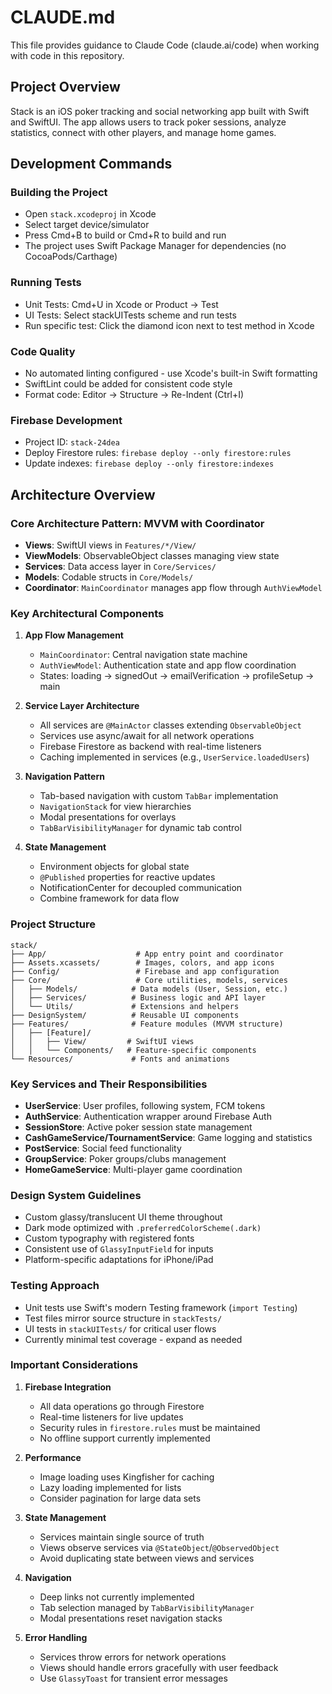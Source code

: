 # CLAUDE.md

This file provides guidance to Claude Code (claude.ai/code) when working with code in this repository.

## Project Overview

Stack is an iOS poker tracking and social networking app built with Swift and SwiftUI. The app allows users to track poker sessions, analyze statistics, connect with other players, and manage home games.

## Development Commands

### Building the Project
- Open `stack.xcodeproj` in Xcode
- Select target device/simulator
- Press Cmd+B to build or Cmd+R to build and run
- The project uses Swift Package Manager for dependencies (no CocoaPods/Carthage)

### Running Tests
- Unit Tests: Cmd+U in Xcode or Product → Test
- UI Tests: Select stackUITests scheme and run tests
- Run specific test: Click the diamond icon next to test method in Xcode

### Code Quality
- No automated linting configured - use Xcode's built-in Swift formatting
- SwiftLint could be added for consistent code style
- Format code: Editor → Structure → Re-Indent (Ctrl+I)

### Firebase Development
- Project ID: `stack-24dea`
- Deploy Firestore rules: `firebase deploy --only firestore:rules`
- Update indexes: `firebase deploy --only firestore:indexes`

## Architecture Overview

### Core Architecture Pattern: MVVM with Coordinator
- **Views**: SwiftUI views in `Features/*/View/`
- **ViewModels**: ObservableObject classes managing view state
- **Services**: Data access layer in `Core/Services/`
- **Models**: Codable structs in `Core/Models/`
- **Coordinator**: `MainCoordinator` manages app flow through `AuthViewModel`

### Key Architectural Components

1. **App Flow Management**
   - `MainCoordinator`: Central navigation state machine
   - `AuthViewModel`: Authentication state and app flow coordination
   - States: loading → signedOut → emailVerification → profileSetup → main

2. **Service Layer Architecture**
   - All services are `@MainActor` classes extending `ObservableObject`
   - Services use async/await for all network operations
   - Firebase Firestore as backend with real-time listeners
   - Caching implemented in services (e.g., `UserService.loadedUsers`)

3. **Navigation Pattern**
   - Tab-based navigation with custom `TabBar` implementation
   - `NavigationStack` for view hierarchies
   - Modal presentations for overlays
   - `TabBarVisibilityManager` for dynamic tab control

4. **State Management**
   - Environment objects for global state
   - `@Published` properties for reactive updates
   - NotificationCenter for decoupled communication
   - Combine framework for data flow

### Project Structure

```
stack/
├── App/                    # App entry point and coordinator
├── Assets.xcassets/        # Images, colors, and app icons
├── Config/                 # Firebase and app configuration
├── Core/                   # Core utilities, models, services
│   ├── Models/            # Data models (User, Session, etc.)
│   ├── Services/          # Business logic and API layer
│   └── Utils/             # Extensions and helpers
├── DesignSystem/          # Reusable UI components
├── Features/              # Feature modules (MVVM structure)
│   ├── [Feature]/
│   │   ├── View/         # SwiftUI views
│   │   └── Components/   # Feature-specific components
└── Resources/             # Fonts and animations
```

### Key Services and Their Responsibilities

- **UserService**: User profiles, following system, FCM tokens
- **AuthService**: Authentication wrapper around Firebase Auth
- **SessionStore**: Active poker session state management
- **CashGameService/TournamentService**: Game logging and statistics
- **PostService**: Social feed functionality
- **GroupService**: Poker groups/clubs management
- **HomeGameService**: Multi-player game coordination

### Design System Guidelines

- Custom glassy/translucent UI theme throughout
- Dark mode optimized with `.preferredColorScheme(.dark)`
- Custom typography with registered fonts
- Consistent use of `GlassyInputField` for inputs
- Platform-specific adaptations for iPhone/iPad

### Testing Approach

- Unit tests use Swift's modern Testing framework (`import Testing`)
- Test files mirror source structure in `stackTests/`
- UI tests in `stackUITests/` for critical user flows
- Currently minimal test coverage - expand as needed

### Important Considerations

1. **Firebase Integration**
   - All data operations go through Firestore
   - Real-time listeners for live updates
   - Security rules in `firestore.rules` must be maintained
   - No offline support currently implemented

2. **Performance**
   - Image loading uses Kingfisher for caching
   - Lazy loading implemented for lists
   - Consider pagination for large data sets

3. **State Management**
   - Services maintain single source of truth
   - Views observe services via `@StateObject`/`@ObservedObject`
   - Avoid duplicating state between views and services

4. **Navigation**
   - Deep links not currently implemented
   - Tab selection managed by `TabBarVisibilityManager`
   - Modal presentations reset navigation stacks

5. **Error Handling**
   - Services throw errors for network operations
   - Views should handle errors gracefully with user feedback
   - Use `GlassyToast` for transient error messages